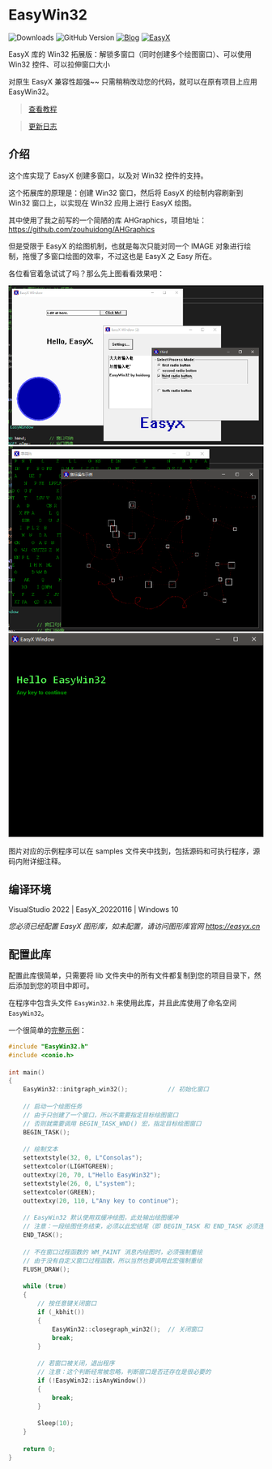 # EasyWin32
![Downloads](https://img.shields.io/github/downloads/zouhuidong/EasyWin32/total)
![GitHub Version](https://img.shields.io/github/v/release/zouhuidong/EasyWin32)
[![Blog](https://img.shields.io/badge/blog-huidong.xyz-green.svg)](http://huidong.xyz)
[![EasyX](https://img.shields.io/badge/graphics-EasyX-orange.svg)](https://easyx.cn)

EasyX 库的 Win32 拓展版：解锁多窗口（同时创建多个绘图窗口）、可以使用 Win32 控件、可以拉伸窗口大小

对原生 EasyX 兼容性超强~~ 只需稍稍改动您的代码，就可以在原有项目上应用 EasyWin32。

> [查看教程](./Tutorial.md)

> [更新日志](./Changelog.md)

## 介绍

这个库实现了 EasyX 创建多窗口，以及对 Win32 控件的支持。

这个拓展库的原理是：创建 Win32 窗口，然后将 EasyX 的绘制内容刷新到 Win32 窗口上，以实现在 Win32 应用上进行 EasyX 绘图。

其中使用了我之前写的一个简陋的库 AHGraphics，项目地址：https://github.com/zouhuidong/AHGraphics

但是受限于 EasyX 的绘图机制，也就是每次只能对同一个 IMAGE 对象进行绘制，拖慢了多窗口绘图的效率，不过这也是 EasyX 之 Easy 所在。

各位看官着急试试了吗？那么先上图看看效果吧：

![示例图片](./screenshot/5.png)
![示例图片](./screenshot/6.png)
![示例图片](./screenshot/7.png)

图片对应的示例程序可以在 samples 文件夹中找到，包括源码和可执行程序，源码内附详细注释。

## 编译环境

VisualStudio 2022 | EasyX_20220116 | Windows 10

*您必须已经配置 EasyX 图形库，如未配置，请访问图形库官网 https://easyx.cn*

## 配置此库

配置此库很简单，只需要将 lib 文件夹中的所有文件都复制到您的项目目录下，然后添加到您的项目中即可。

在程序中包含头文件 `EasyWin32.h` 来使用此库，并且此库使用了命名空间 `EasyWin32`。

一个很简单的[完整示例](./Samples/Start/main.cpp)：
```cpp
#include "EasyWin32.h"
#include <conio.h>

int main()
{
	EasyWin32::initgraph_win32();			// 初始化窗口

	// 启动一个绘图任务
	// 由于只创建了一个窗口，所以不需要指定目标绘图窗口
	// 否则就需要调用 BEGIN_TASK_WND() 宏，指定目标绘图窗口
	BEGIN_TASK();

	// 绘制文本
	settextstyle(32, 0, L"Consolas");
	settextcolor(LIGHTGREEN);
	outtextxy(20, 70, L"Hello EasyWin32");
	settextstyle(26, 0, L"system");
	settextcolor(GREEN);
	outtextxy(20, 110, L"Any key to continue");

	// EasyWin32 默认使用双缓冲绘图，此处输出绘图缓冲
	// 注意：一段绘图任务结束，必须以此宏结尾（即 BEGIN_TASK 和 END_TASK 必须连用）
	END_TASK();

	// 不在窗口过程函数的 WM_PAINT 消息内绘图时，必须强制重绘
	// 由于没有自定义窗口过程函数，所以当然也要调用此宏强制重绘
	FLUSH_DRAW();

	while (true)
	{
		// 按任意键关闭窗口
		if (_kbhit())
		{
			EasyWin32::closegraph_win32();	// 关闭窗口
			break;
		}

		// 若窗口被关闭，退出程序
		// 注意：这个判断经常被忽略，判断窗口是否还存在是很必要的
		if (!EasyWin32::isAnyWindow())
		{
			break;
		}

		Sleep(10);
	}

	return 0;
}

```
